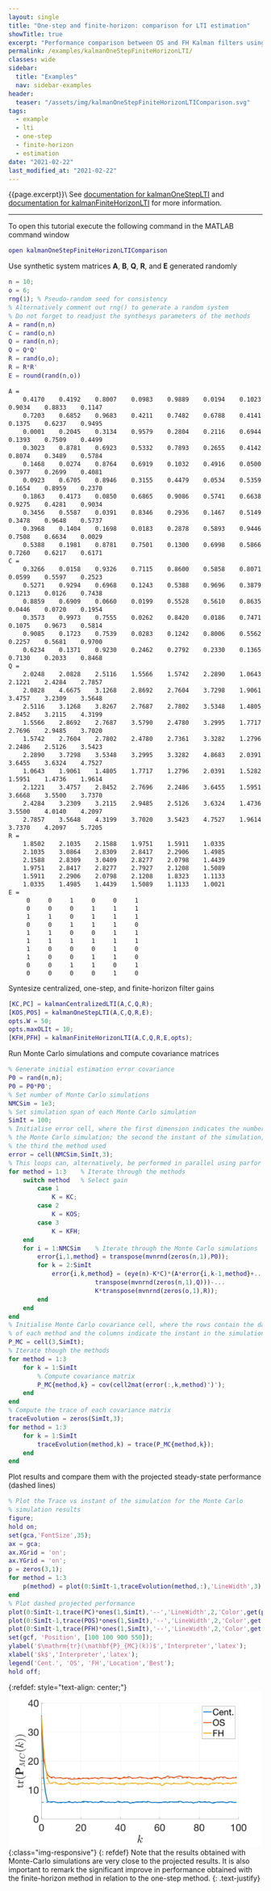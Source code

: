 ```yaml
---
layout: single
title: "One-step and finite-horizon: comparison for LTI estimation"
showTitle: true
excerpt: "Performance comparison between OS and FH Kalman filters using Monte-Carlo simulations."  
permalink: /examples/kalmanOneStepFiniteHorizonLTI/
classes: wide
sidebar:
  title: "Examples"
  nav: sidebar-examples
header:
  teaser: "/assets/img/kalmanOneStepFiniteHorizonLTIComparison.svg"
tags:
  - example
  - lti
  - one-step
  - finite-horizon
  - estimation
date: "2021-02-22"
last_modified_at: "2021-02-22"
---
```

{{page.excerpt}}\\
See [documentation for kalmanOneStepLTI](/documentation/kalmanOneStepLTI/) and [documentation for kalmanFiniteHorizonLTI](/documentation/kalmanFiniteHorizonLTI/) for more information.

***
To open this tutorial execute the following command in the MATLAB command window
~~~m
open kalmanOneStepFiniteHorizonLTIComparison
~~~


Use synthetic system matrices $\mathbf{A}$, $\mathbf{B}$, $\mathbf{Q}$, $\mathbf{R}$, and $\mathbf{E}$ generated randomly
~~~m
n = 10;
o = 6;
rng(1); % Pseudo-random seed for consistency
% Alternatively comment out rng() to generate a random system
% Do not forget to readjust the synthesys parameters of the methods
A = rand(n,n)
C = rand(o,n)
Q = rand(n,n);
Q = Q*Q'
R = rand(o,o);
R = R*R'
E = round(rand(n,o))
~~~

~~~text
A =
    0.4170    0.4192    0.8007    0.0983    0.9889    0.0194    0.1023    0.9034    0.8833    0.1147
    0.7203    0.6852    0.9683    0.4211    0.7482    0.6788    0.4141    0.1375    0.6237    0.9495
    0.0001    0.2045    0.3134    0.9579    0.2804    0.2116    0.6944    0.1393    0.7509    0.4499
    0.3023    0.8781    0.6923    0.5332    0.7893    0.2655    0.4142    0.8074    0.3489    0.5784
    0.1468    0.0274    0.8764    0.6919    0.1032    0.4916    0.0500    0.3977    0.2699    0.4081
    0.0923    0.6705    0.8946    0.3155    0.4479    0.0534    0.5359    0.1654    0.8959    0.2370
    0.1863    0.4173    0.0850    0.6865    0.9086    0.5741    0.6638    0.9275    0.4281    0.9034
    0.3456    0.5587    0.0391    0.8346    0.2936    0.1467    0.5149    0.3478    0.9648    0.5737
    0.3968    0.1404    0.1698    0.0183    0.2878    0.5893    0.9446    0.7508    0.6634    0.0029
    0.5388    0.1981    0.8781    0.7501    0.1300    0.6998    0.5866    0.7260    0.6217    0.6171
C =
    0.3266    0.0158    0.9326    0.7115    0.8600    0.5858    0.8071    0.0599    0.5597    0.2523
    0.5271    0.9294    0.6968    0.1243    0.5388    0.9696    0.3879    0.1213    0.0126    0.7438
    0.8859    0.6909    0.0660    0.0199    0.5528    0.5610    0.8635    0.0446    0.0720    0.1954
    0.3573    0.9973    0.7555    0.0262    0.8420    0.0186    0.7471    0.1075    0.9673    0.5814
    0.9085    0.1723    0.7539    0.0283    0.1242    0.8006    0.5562    0.2257    0.5681    0.9700
    0.6234    0.1371    0.9230    0.2462    0.2792    0.2330    0.1365    0.7130    0.2033    0.8468
Q =
    2.0248    2.0828    2.5116    1.5566    1.5742    2.2890    1.0643    2.1221    2.4284    2.7857
    2.0828    4.6675    3.1268    2.8692    2.7604    3.7298    1.9061    3.4757    3.2309    3.5648
    2.5116    3.1268    3.8267    2.7687    2.7802    3.5348    1.4805    2.8452    3.2115    4.3199
    1.5566    2.8692    2.7687    3.5790    2.4780    3.2995    1.7717    2.7696    2.9485    3.7020
    1.5742    2.7604    2.7802    2.4780    2.7361    3.3282    1.2796    2.2486    2.5126    3.5423
    2.2890    3.7298    3.5348    3.2995    3.3282    4.8683    2.0391    3.6455    3.6324    4.7527
    1.0643    1.9061    1.4805    1.7717    1.2796    2.0391    1.5282    1.5951    1.4736    1.9614
    2.1221    3.4757    2.8452    2.7696    2.2486    3.6455    1.5951    3.6668    3.5500    3.7370
    2.4284    3.2309    3.2115    2.9485    2.5126    3.6324    1.4736    3.5500    4.0140    4.2097
    2.7857    3.5648    4.3199    3.7020    3.5423    4.7527    1.9614    3.7370    4.2097    5.7205
R =
    1.8502    2.1035    2.1588    1.9751    1.5911    1.0335
    2.1035    3.0864    2.8309    2.8417    2.2906    1.4985
    2.1588    2.8309    3.0409    2.8277    2.0798    1.4439
    1.9751    2.8417    2.8277    2.7927    2.1208    1.5089
    1.5911    2.2906    2.0798    2.1208    1.8323    1.1133
    1.0335    1.4985    1.4439    1.5089    1.1133    1.0021
E =
     0     0     1     0     0     1
     0     0     0     1     1     1
     1     1     0     1     1     1
     0     0     1     1     1     0
     1     1     0     0     1     1
     1     1     1     1     1     1
     1     0     0     0     1     0
     1     0     0     1     1     0
     0     0     1     1     0     1
     0     0     0     0     1     0
~~~

Syntesize centralized, one-step, and finite-horizon filter gains
~~~m
[KC,PC] = kalmanCentralizedLTI(A,C,Q,R);
[KOS,POS] = kalmanOneStepLTI(A,C,Q,R,E);
opts.W = 50;
opts.maxOLIt = 10;
[KFH,PFH] = kalmanFiniteHorizonLTI(A,C,Q,R,E,opts);
~~~

Run Monte Carlo simulations and compute covariance matrices
~~~m
% Generate initial estimation error covariance
P0 = rand(n,n);
P0 = P0*P0';
% Set number of Monte Carlo simulations
NMCSim = 1e3;
% Set simulation span of each Monte Carlo simulation
SimIt = 100;
% Initialise error cell, where the first dimension indicates the number of
% the Monte Carlo simulation; the second the instant of the simulation; and
% the third the method used
error = cell(NMCSim,SimIt,3);
% This loops can, alternatively, be performed in parallel using parfor
for method = 1:3    % Iterate through the methods
    switch method   % Select gain
        case 1
            K = KC;
        case 2
            K = KOS;
        case 3
            K = KFH;
    end
    for i = 1:NMCSim    % Iterate through the Monte Carlo simulations
        error{i,1,method} = transpose(mvnrnd(zeros(n,1),P0));
        for k = 2:SimIt
            error{i,k,method} = (eye(n)-K*C)*(A*error{i,k-1,method}+...
                        transpose(mvnrnd(zeros(n,1),Q)))-...
                        K*transpose(mvnrnd(zeros(o,1),R));
        end
    end
end
% Initialise Monte Carlo covariance cell, where the rows contain the data
% of each method and the columns indicate the instant in the simulation
P_MC = cell(3,SimIt);
% Iterate though the methods
for method = 1:3
    for k = 1:SimIt
        % Compute covariance matrix
        P_MC{method,k} = cov(cell2mat(error(:,k,method)')');
    end
end
% Compute the trace of each covariance matrix
traceEvolution = zeros(SimIt,3);
for method = 1:3
    for k = 1:SimIt
        traceEvolution(method,k) = trace(P_MC{method,k});
    end
end
~~~
Plot results and compare them with the projected steady-state performance (dashed lines)
~~~m
% Plot the Trace vs instant of the simulation for the Monte Carlo
% simulation results
figure;
hold on;
set(gca,'FontSize',35);
ax = gca;
ax.XGrid = 'on';
ax.YGrid = 'on';
p = zeros(3,1);
for method = 1:3
    p(method) = plot(0:SimIt-1,traceEvolution(method,:),'LineWidth',3);
end
% Plot dashed projected performance
plot(0:SimIt-1,trace(PC)*ones(1,SimIt),'--','LineWidth',2,'Color',get(p(1),'Color'));
plot(0:SimIt-1,trace(POS)*ones(1,SimIt),'--','LineWidth',2,'Color',get(p(2),'Color'));
plot(0:SimIt-1,trace(PFH)*ones(1,SimIt),'--','LineWidth',2,'Color',get(p(3),'Color'));
set(gcf, 'Position', [100 100 900 550]);
ylabel('$\mathrm{tr}(\mathbf{P}_{MC}(k))$','Interpreter','latex');
xlabel('$k$','Interpreter','latex');
legend('Cent.', 'OS', 'FH','Location','Best');
hold off;
~~~
{:refdef: style="text-align: center;"}
![image-title-here](/assets/img/kalmanOneStepFiniteHorizonLTIComparison.svg){:class="img-responsive"}
{: refdef}
Note that the results obtained with Monte-Carlo simulations are very close to the projected results. It is also important to remark the significant improve in performance obtained with the finite-horizon method in relation to the one-step method.
{: .text-justify}
